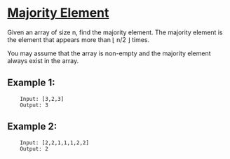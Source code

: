 # [Majority Element](https://leetcode.com/explore/challenge/card/may-leetcoding-challenge/534/week-1-may-1st-may-7th/3321/)
Given an array of size n, find the majority element. The majority element is the element that appears more than ⌊ n/2 ⌋ times.

You may assume that the array is non-empty and the majority element always exist in the array.

## Example 1:

        Input: [3,2,3]
        Output: 3

## Example 2:

        Input: [2,2,1,1,1,2,2]
        Output: 2